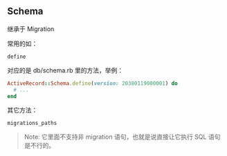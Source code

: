 ## Schema

继承于 Migration

常用的如：

```
define
```

对应的是 db/schema.rb 里的方法，举例：

```ruby
ActiveRecord::Schema.define(version: 20380119000001) do
  # ...
end
```

其它方法：

```
migrations_paths
```

> Note: 它里面不支持非 migration 语句，也就是说直接让它执行 SQL 语句是不行的。
